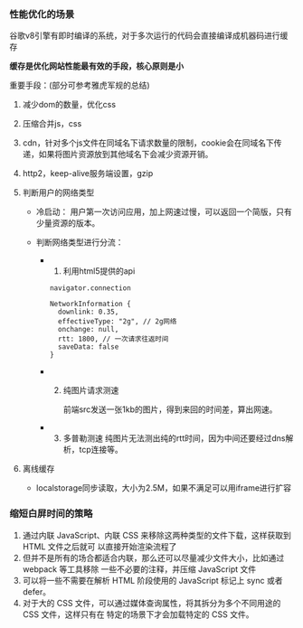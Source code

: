 ### 性能优化的场景

谷歌v8引擎有即时编译的系统，对于多次运行的代码会直接编译成机器码进行缓存


**缓存是优化网站性能最有效的手段，核心原则是小**


重要手段：(部分可参考雅虎军规的总结)

1. 减少dom的数量，优化css
2. 压缩合并js，css
3. cdn，针对多个js文件在同域名下请求数量的限制，cookie会在同域名下传递，如果将图片资源放到其他域名下会减少资源开销。
4. http2，keep-alive服务端设置，gzip
5. 判断用户的网络类型
    - 冷启动： 用户第一次访问应用，加上网速过慢，可以返回一个简版，只有少量资源的版本。
    - 判断网络类型进行分流：

      - 1. 利用html5提供的api

        ```navigator.connection```
        ```
        NetworkInformation {
          downlink: 0.35,
          effectiveType: "2g", // 2g网络
          onchange: null,
          rtt: 1800, // 一次请求往返时间
          saveData: false
        } 
        ```
      - 2. 纯图片请求测速

           前端src发送一张1kb的图片，得到来回的时间差，算出网速。

      - 3. 多普勒测速
            纯图片无法测出纯的rtt时间，因为中间还要经过dns解析，tcp连接等。
6. 离线缓存

    - localstorage同步读取，大小为2.5M，如果不满足可以用iframe进行扩容
    








### 缩短白屏时间的策略
1. 通过内联 JavaScript、内联 CSS 来移除这两种类型的⽂件下载，这样获取到 HTML ⽂件之后就可 以直接开始渲染流程了
2. 但并不是所有的场合都适合内联，那么还可以尽量减少⽂件⼤⼩，⽐如通过 webpack 等⼯具移除 ⼀些不必要的注释，并压缩 JavaScript ⽂件 
3. 可以将⼀些不需要在解析 HTML 阶段使⽤的 JavaScript 标记上 sync 或者 defer。 
4. 对于⼤的 CSS ⽂件，可以通过媒体查询属性，将其拆分为多个不同⽤途的 CSS ⽂件，这样只有在 特定的场景下才会加载特定的 CSS ⽂件。
